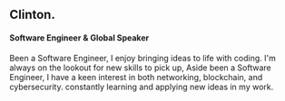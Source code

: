   ## Clinton.
  #### Software Engineer & Global Speaker 
  Been a Software Engineer, I enjoy bringing ideas to life with coding. I'm always on the lookout for new skills to pick up, Aside been a Software Engineer, I have a keen interest in both networking, blockchain, and cybersecurity. constantly learning and applying new ideas in my work.
